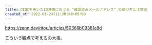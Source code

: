 ```yaml
---
title: OIDCを用いたID連携における "確認済みメールアドレス" の使い方と注意点
created_at: 2022-01-24T11:28:08+09:00
---
```


https://zenn.dev/ritou/articles/50366b09381e8d

こういう観点で考えるの大事。
